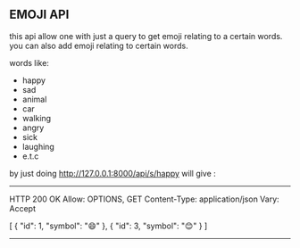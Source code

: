 ## EMOJI API

this api allow one with just a query to get emoji relating to a certain words.
you can also add emoji relating to certain words.

words like:

* happy
* sad
* animal
* car
* walking
* angry
* sick
* laughing
* e.t.c

by just doing http://127.0.0.1:8000/api/s/happy will give :

------------------------------------

HTTP 200 OK
Allow: OPTIONS, GET
Content-Type: application/json
Vary: Accept

[
    {
        "id": 1,
        "symbol": "😄"
    },
    {
        "id": 3,
        "symbol": "😊"
    }
]

-------------------------------------